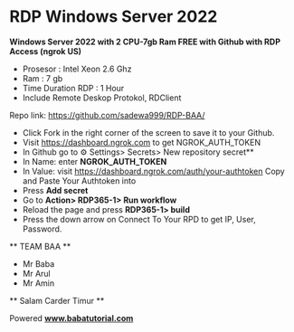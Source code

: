 # RDP Windows Server 2022

**Windows Server 2022 with 2 CPU-7gb Ram FREE with Github with RDP Access (ngrok US)**
+ Prosesor : Intel Xeon 2.6 Ghz
+ Ram : 7 gb
+ Time Duration RDP : 1 Hour
+ Include Remote Deskop Protokol, RDClient


Repo link: https://github.com/sadewa999/RDP-BAA/


+ Click Fork in the right corner of the screen to save it to your Github.
+ Visit https://dashboard.ngrok.com to get NGROK_AUTH_TOKEN
+ In Github go to ⚙ Settings> Secrets> New repository secret**
+ In Name: enter __NGROK_AUTH_TOKEN__
+ In Value: visit https://dashboard.ngrok.com/auth/your-authtoken Copy and Paste Your Authtoken into
+ Press **Add secret**
+ Go to **Action> RDP365-1> Run workflow**
+ Reload the page and press **RDP365-1> build**
+ Press the down arrow on Connect To Your RPD to get IP, User, Password.

** TEAM BAA **
+ Mr Baba
+ Mr Arul
+ Mr Amin

** Salam Carder Timur **

Powered **www.babatutorial.com**


